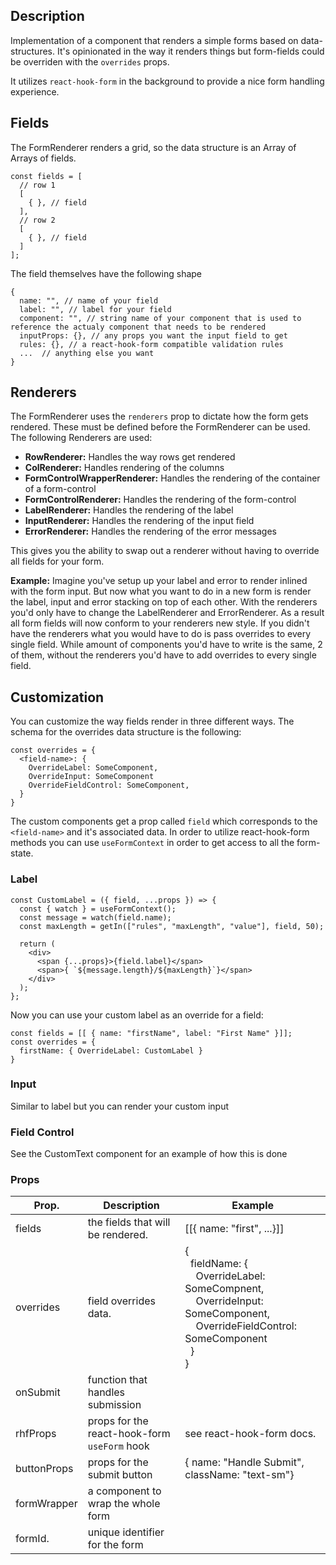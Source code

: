 ## Description
Implementation of a component that renders a simple forms based
on data-structures. It's opinionated in the way it renders things but
form-fields could be overriden with the `overrides` props.

It utilizes `react-hook-form` in the background to provide a nice form
handling experience.

## Fields
The FormRenderer renders a grid, so the data structure is an Array of Arrays of fields.

```
const fields = [
  // row 1
  [
    { }, // field
  ],
  // row 2
  [
    { }, // field
  ]
];
```

The field themselves have the following shape

```
{
  name: "", // name of your field
  label: "", // label for your field
  component: "", // string name of your component that is used to reference the actualy component that needs to be rendered
  inputProps: {}, // any props you want the input field to get
  rules: {}, // a react-hook-form compatible validation rules
  ...  // anything else you want
}
```

## Renderers
The FormRenderer uses the `renderers` prop to dictate how the form gets rendered. These must be defined before the FormRenderer can be used. The following Renderers are used:

- **RowRenderer:** Handles the way rows get rendered
- **ColRenderer:** Handles rendering of the columns
- **FormControlWrapperRenderer:** Handles the rendering of the container of a form-control
- **FormControlRenderer:** Handles the rendering of the form-control
- **LabelRenderer:** Handles the rendering of the label
- **InputRenderer:** Handles the rendering of the input field
- **ErrorRenderer:** Handles the rendering of the error messages

This gives you the ability to swap out a renderer without having to override all fields for your form.

**Example:** Imagine you've setup up your label and error to render inlined with the form input. But now what you want to do in a new form is render the label, input and error stacking on top of each other.  With the renderers you'd only have to change the LabelRenderer and ErrorRenderer. As a result all form fields will now conform to your renderers new style. If you didn't have the renderers what you would have to do is pass overrides to every single field. While amount of components you'd have to write is the same, 2 of them, without the renderers you'd have to add overrides to every single field.

## Customization
You can customize the way fields render in three different ways. The schema for the overrides data structure is the following:

```
const overrides = {
  <field-name>: {
    OverrideLabel: SomeComponent,
    OverrideInput: SomeComponent
    OverrideFieldControl: SomeComponent,
  }
}
```

The custom components get a prop called `field` which corresponds to the `<field-name>` and it's associated data. In order to utilize react-hook-form methods you can use `useFormContext` in order to get access to all the form-state.

### Label
```
const CustomLabel = ({ field, ...props }) => {
  const { watch } = useFormContext();
  const message = watch(field.name);
  const maxLength = getIn(["rules", "maxLength", "value"], field, 50);
  
  return (
    <div>
      <span {...props}>{field.label}</span>
      <span>{ `${message.length}/${maxLength}`}</span>
    </div>
  );
};
```

Now you can use your custom label as an override for a field:

```
const fields = [[ { name: "firstName", label: "First Name" }]];
const overrides = {
  firstName: { OverrideLabel: CustomLabel }
}
```

### Input
Similar to label but you can render your custom input

### Field Control
See the CustomText component for an example of how this is done

### Props
| Prop.       | Description                                  | Example                                        |
|-------------|----------------------------------------------|------------------------------------------------|
| fields      | the fields that will be rendered.            | [[{ name: "first", ...}]]                      |
| overrides   | field overrides data.                        | {<br/>&nbsp;&nbsp;fieldName: {<br/>&nbsp;&nbsp;&nbsp;&nbsp;OverrideLabel: SomeCompnent,<br/>&nbsp;&nbsp;&nbsp;&nbsp;OverrideInput: SomeComponent,<br/>&nbsp;&nbsp;&nbsp;&nbsp;OverrideFieldControl: SomeComponent<br/>&nbsp;&nbsp;}<br/>}|
| onSubmit    | function that handles submission             |                                                |
| rhfProps    | props for the react-hook-form `useForm` hook | see react-hook-form docs.                      |
| buttonProps | props for the submit button                  | { name: "Handle Submit", className: "text-sm"} |
| formWrapper | a component to wrap the whole form           |                                                |
| formId.     | unique identifier for the form               |                                                |